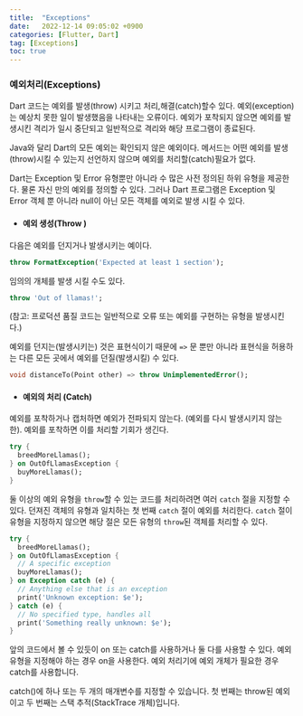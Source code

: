 ```yaml
---
title:  "Exceptions"  
date:   2022-12-14 09:05:02 +0900
categories: [Flutter, Dart]
tag: [Exceptions]
toc: true
---
```

### 예외처리(Exceptions)

Dart 코드는 예외를 발생(throw) 시키고 처리,해결(catch)할수 있다. 예외(exception)는 예상치 못한 일이 발생했음을 나타내는 오류이다. 예외가 포착되지 않으면 예외를 발생시킨 격리가 일시 중단되고 일반적으로 격리와 해당 프로그램이 종료된다.

Java와 달리 Dart의 모든 예외는 확인되지 않은 예외이다. 메서드는 어떤 예외를 발생(throw)시킬 수 있는지 선언하지 않으며 예외를 처리할(catch)필요가 없다.

Dart는 Exception 및 Error 유형뿐만 아니라 수 많은 사전 정의된 하위 유형을 제공한다. 물론 자신 만의 예외를 정의할 수 있다. 그러나 Dart 프로그램은 Exception 및 Error 객체 뿐 아니라 null이 아닌 모든 객체를 예외로 발생 시킬 수 있다.

- #### 예외 생성(Throw )

다음은 예외를 던지거나 발생시키는 예이다.

``` dart
throw FormatException('Expected at least 1 section');
```

임의의 개체를 발생 시킬 수도 있다.

``` dart
throw 'Out of llamas!';
```

(참고: 프로덕션 품질 코드는 일반적으로 오류 또는 예외를 구현하는 유형을 발생시킨다.)

예외를 던지는(발생시키는) 것은 표현식이기 때문에 `=>` 문 뿐만 아니라 표현식을 허용하는 다른 모든 곳에서 예외를 던질(발생시킬)  수 있다.

``` dart
void distanceTo(Point other) => throw UnimplementedError();
```

- #### 예외의 처리 (Catch)

예외를 포착하거나 캡처하면 예외가 전파되지 않는다. (예외를 다시 발생시키지 않는 한). 예외를 포착하면 이를 처리할 기회가 생긴다.

``` dart
try {
  breedMoreLlamas();
} on OutOfLlamasException {
  buyMoreLlamas();
}
```

둘 이상의 예외 유형을 `throw`할 수 있는 코드를 처리하려면 여러 `catch` 절을 지정할 수 있다. 던져진 객체의 유형과 일치하는 첫 번째 `catch` 절이 예외를 처리한다. `catch` 절이 유형을 지정하지 않으면 해당 절은 모든 유형의 `throw`된 객체를 처리할 수 있다.

``` dart
try {
  breedMoreLlamas();
} on OutOfLlamasException {
  // A specific exception
  buyMoreLlamas();
} on Exception catch (e) {
  // Anything else that is an exception
  print('Unknown exception: $e');
} catch (e) {
  // No specified type, handles all
  print('Something really unknown: $e');
}
```

앞의 코드에서 볼 수 있듯이 on 또는 catch를 사용하거나 둘 다를 사용할 수 있다. 예외 유형을 지정해야 하는 경우 on을 사용한다. 예외 처리기에 예외 개체가 필요한 경우 catch를 사용합니다.

catch()에 하나 또는 두 개의 매개변수를 지정할 수 있습니다. 첫 번째는 throw된 예외이고 두 번째는 스택 추적(StackTrace 개체)입니다.
